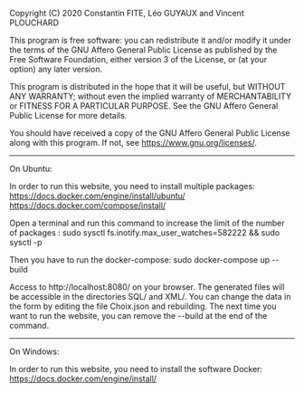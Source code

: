 Copyright (C) 2020 Constantin FITE, Léo GUYAUX and Vincent PLOUCHARD

This program is free software: you can redistribute it and/or modify
it under the terms of the GNU Affero General Public License as published by
the Free Software Foundation, either version 3 of the License, or
(at your option) any later version.

This program is distributed in the hope that it will be useful,
but WITHOUT ANY WARRANTY; without even the implied warranty of
MERCHANTABILITY or FITNESS FOR A PARTICULAR PURPOSE.  See the
GNU Affero General Public License for more details.

You should have received a copy of the GNU Affero General Public License
along with this program.  If not, see <https://www.gnu.org/licenses/>.


---------------------------------------------------------------------------
On Ubuntu:

In order to run this website, you need to install multiple packages:
https://docs.docker.com/engine/install/ubuntu/
https://docs.docker.com/compose/install/

Open a terminal and run this command to increase the limit of the number of packages :
sudo sysctl fs.inotify.max_user_watches=582222 && sudo sysctl -p

Then you have to run the docker-compose:
sudo docker-compose up --build

Access to http://localhost:8080/ on your browser.
The generated files will be accessible in the directories SQL/ and XML/.
You can change the data in the form by editing the file Choix.json and rebuilding.
The next time you want to run the website, you can remove the --build at the end of the command.

----------------------------------------------------------------------------
On Windows:

In order to run this website, you need to install the software Docker:
https://docs.docker.com/engine/install/